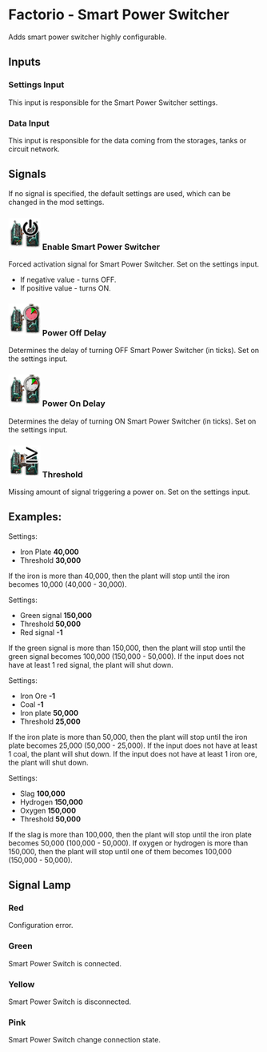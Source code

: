 # Factorio - Smart Power Switcher
Adds smart power switcher highly configurable.

## Inputs
### Settings Input
This input is responsible for the Smart Power Switcher settings.
### Data Input
This input is responsible for the data coming from the storages, tanks or circuit network.

## Signals
If no signal is specified, the default settings are used, which can be changed in the mod settings.

### ![Force Enable Signal](https://github.com/danbka33/SmartPowerSwitcher/raw/master/graphics/icons/enabled.png)  Enable Smart Power Switcher 

Forced activation signal for Smart Power Switcher. Set on the settings input.
- If negative value - turns OFF.
- If positive value - turns ON. 

### ![Power Off Delay](https://github.com/danbka33/SmartPowerSwitcher/raw/master/graphics/icons/timeroff.png) Power Off Delay
Determines the delay of turning OFF Smart Power Switcher (in ticks). Set on the settings input.

### ![Power On Delay](https://github.com/danbka33/SmartPowerSwitcher/raw/master/graphics/icons/timeron.png) Power On Delay
Determines the delay of turning ON Smart Power Switcher (in ticks). Set on the settings input.

### ![Power On Delay](https://github.com/danbka33/SmartPowerSwitcher/raw/master/graphics/icons/threshold.png) Threshold
Missing amount of signal triggering a power on. Set on the settings input.

## Examples:
Settings:
- Iron Plate **40,000**
- Threshold **30,000**

If the iron is more than 40,000, then the plant will stop until the iron becomes 10,000 (40,000 - 30,000).

Settings:
- Green signal **150,000**
- Threshold **50,000**
- Red signal **-1**

If the green signal is more than 150,000, then the plant will stop until the green signal becomes 100,000 (150,000 - 50,000).
If the input does not have at least 1 red signal, the plant will shut down.

Settings:
- Iron Ore **-1**
- Coal **-1**
- Iron plate **50,000**
- Threshold **25,000**
  
If the iron plate is more than 50,000, then the plant will stop until the iron plate becomes 25,000 (50,000 - 25,000).
If the input does not have at least 1 coal, the plant will shut down.
If the input does not have at least 1 iron ore, the plant will shut down.

Settings:
- Slag **100,000**
- Hydrogen **150,000**
- Oxygen **150,000**
- Threshold **50,000**

If the slag is more than 100,000, then the plant will stop until the iron plate becomes 50,000 (100,000 - 50,000).
If oxygen or hydrogen is more than 150,000, then the plant will stop until one of them becomes 100,000 (150,000 - 50,000).

## Signal Lamp
### Red
Configuration error.
### Green
Smart Power Switch is connected.
### Yellow
Smart Power Switch is disconnected.
### Pink
Smart Power Switch change connection state.